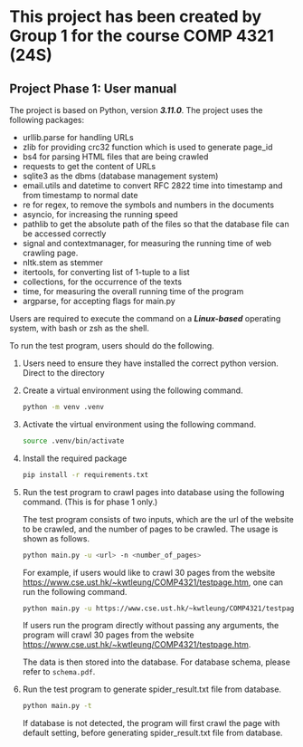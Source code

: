 # This project has been created by Group 1 for the course COMP 4321 (24S)

## Project Phase 1: User manual

The project is based on Python, version ***3.11.0***. The project uses the following packages:

- urllib.parse for handling URLs
- zlib for providing crc32 function which is used to generate page_id
- bs4 for parsing HTML files that are being crawled
- requests to get the content of URLs
- sqlite3 as the dbms (database management system)
- email.utils and datetime to convert RFC 2822 time into timestamp and from timestamp to normal date
- re for regex, to remove the symbols and numbers in the documents
- asyncio, for increasing the running speed
- pathlib to get the absolute path of the files so that the database file can be accessed correctly
- signal and contextmanager, for measuring the running time of web crawling page.
- nltk.stem as stemmer
- itertools, for converting list of 1-tuple to a list
- collections, for the occurrence of the texts
- time, for measuring the overall running time of the program
- argparse, for accepting flags for main.py

Users are required to execute the command on a **_Linux-based_** operating system, with bash or zsh as the shell.

To run the test program, users should do the following. 

1. Users need to ensure they have installed the correct python version. Direct to the directory 

2. Create a virtual environment using the following command. 

    ```bash
    python -m venv .venv
    ```

3. Activate the virtual environment using the following command.

    ```bash
    source .venv/bin/activate
    ```

4. Install the required package

    ```bash
    pip install -r requirements.txt
    ```

5. Run the test program to crawl pages into database using the following command. (This is for phase 1 only.)

    The test program consists of two inputs, which are the url of the website to be crawled, and
    the number of pages to be crawled. The usage is shown as follows.
    
    ```bash
    python main.py -u <url> -n <number_of_pages>
    ```
    
    For example, if users would like to crawl 30 pages from the website https://www.cse.ust.hk/~kwtleung/COMP4321/testpage.htm,
    one can run the following command.
    
    ```bash
    python main.py -u https://www.cse.ust.hk/~kwtleung/COMP4321/testpage.htm -n 30
    ```
    If users run the program directly without passing any arguments, the program will crawl 30 pages from the website https://www.cse.ust.hk/~kwtleung/COMP4321/testpage.htm.

    The data is then stored into the database. For database schema, please refer to `schema.pdf`.

6. Run the test program to generate spider_result.txt file from database.

    ```bash
    python main.py -t
    ```
   
   If database is not detected, the program will first crawl the page with default setting, before generating spider_result.txt file from database.
